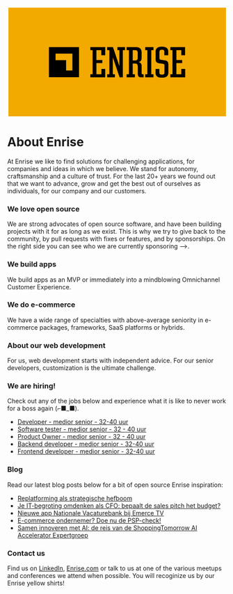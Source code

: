<p align="center"><a href="https://enrise.com" target="_blank"><img src="https://github.com/enrise/.github/blob/master/images/logo.png?raw=true"></a></p>

# About Enrise

At Enrise we like to find solutions for challenging applications, for companies and ideas in which we believe. We stand for autonomy, craftsmanship and a culture of trust. For the last 20+ years we found out that we want to advance, grow and get the best out of ourselves as individuals, for our company and our customers.

### We love open source

We are strong advocates of open source software, and have been building projects with it for as long as we exist.
This is why we try to give back to the community, by pull requests with fixes or features, and by sponsorships.
On the right side you can see who we are currently sponsoring -->.

### We build apps
We build apps as an MVP or immediately into a mindblowing Omnichannel Customer Experience.

### We do e-commerce
We have a wide range of specialties with above-average seniority in e-commerce packages, frameworks, SaaS platforms or hybrids.

### About our web development
For us, web development starts with independent advice. For our senior developers, customization is the ultimate challenge.

### We are hiring!

Check out any of the jobs below and experience what it is like to never work for a boss again (⌐■_■).

<!-- JOB-LIST:START -->
- [Developer - medior  senior - 32-40 uur](https://jobs.enrise.com/developer-team-craft/nl)
- [Software tester - medior senior - 32 - 40 uur](https://jobs.enrise.com/software-tester-team-craft/nl)
- [Product Owner - medior senior - 32 - 40 uur](https://jobs.enrise.com/product-owner-team-enigma/nl)
- [Backend developer - medior senior - 32-40 uur](https://jobs.enrise.com/backend-developer-team-enigma/nl)
- [Frontend developer - medior  senior - 32-40 uur](https://jobs.enrise.com/frontend-developer-team-quantum/nl)
<!-- JOB-LIST:END -->

### Blog

Read our latest blog posts below for a bit of open source Enrise inspiration:

<!-- POST-LIST:START -->
- [Replatforming als strategische hefboom](https://enrise.com/2025/10/replatforming-als-strategische-hefboom/)
- [Je IT-begroting omdenken als CFO: bepaalt de sales pitch het budget?](https://enrise.com/2025/10/it-begroting-cfo-sales-pitch-of-discovery-phase/)
- [Nieuwe app Nationale Vacaturebank bij Emerce TV](https://enrise.com/2025/09/nieuwe-app-nationale-vacaturebank-bij-emerce-tv/)
- [E-commerce ondernemer? Doe nu de PSP-check!](https://enrise.com/2025/09/psp-check-b2b/)
- [Samen innoveren met AI: de reis van de ShoppingTomorrow AI Accelerator Expertgroep](https://enrise.com/2025/09/samen-innoveren-met-ai-de-reis-van-de-shoppingtomorrow-ai-accelerator-expertgroep/)
<!-- POST-LIST:END -->

### Contact us

Find us on <a href="https://www.linkedin.com/company/enrise/" target="_blank">LinkedIn</a>, <a href="https://enrise.com" target="_blank">Enrise.com</a> or talk to us at one of the various meetups and conferences we attend when possible. You will recoginize us by our Enrise yellow shirts!
